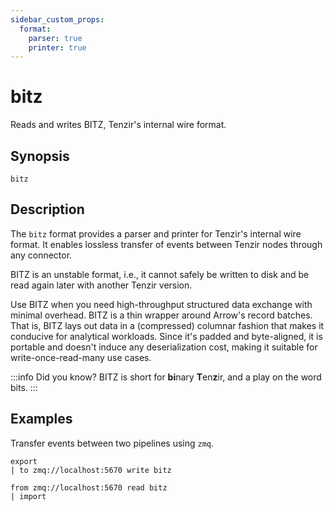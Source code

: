 ```yaml
---
sidebar_custom_props:
  format:
    parser: true
    printer: true
---
```


# bitz

Reads and writes BITZ, Tenzir's internal wire format.

## Synopsis

```
bitz
```

## Description

The `bitz` format provides a parser and printer for Tenzir's internal wire
format. It enables lossless transfer of events between Tenzir nodes through any
connector.

BITZ is an unstable format, i.e., it cannot safely be written to disk and be
read again later with another Tenzir version.

Use BITZ when you need high-throughput structured data exchange with minimal
overhead. BITZ is a thin wrapper around Arrow's record batches. That is, BITZ
lays out data in a (compressed) columnar fashion that makes it conducive for
analytical workloads. Since it's padded and byte-aligned, it is portable and
doesn't induce any deserialization cost, making it suitable for
write-once-read-many use cases.

:::info Did you know?
BITZ is short for **bi**nary **T**en**z**ir, and a play on the word bits.
:::

## Examples

Transfer events between two pipelines using `zmq`.

```text {0} title="Send BITZ over ZeroMQ"
export
| to zmq://localhost:5670 write bitz
```

```text {0} title="Receive BITZ from ZeroMQ"
from zmq://localhost:5670 read bitz
| import
```
